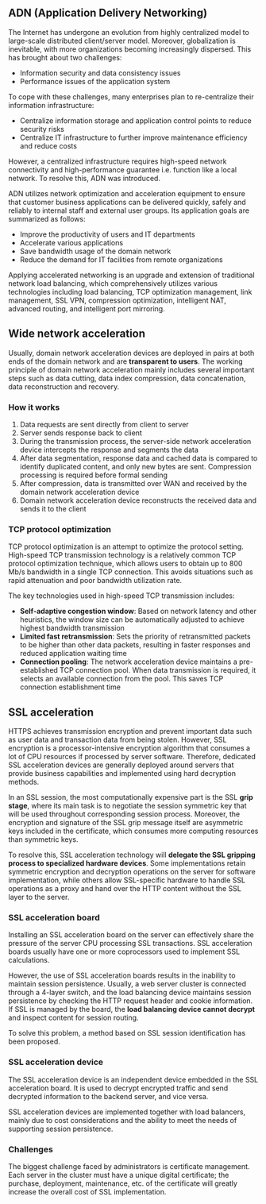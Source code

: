 ## ADN (Application Delivery Networking)

The Internet has undergone an evolution from highly centralized model to large-scale distributed client/server model. Moreover, globalization is inevitable, with more organizations becoming increasingly dispersed. This has brought about two challenges:

- Information security and data consistency issues
- Performance issues of the application system

To cope with these challenges, many enterprises plan to re-centralize their information infrastructure:

- Centralize information storage and application control points to reduce security risks
- Centralize IT infrastructure to further improve maintenance efficiency and reduce costs

However, a centralized infrastructure requires high-speed network connectivity and high-performance guarantee i.e. function like a local network. To resolve this, ADN was introduced.

ADN utilizes network optimization and acceleration equipment to ensure that customer business applications can be delivered quickly, safely and reliably to internal staff and external user groups. Its application goals are summarized as follows:

- Improve the productivity of users and IT departments
- Accelerate various applications
- Save bandwidth usage of the domain network
- Reduce the demand for IT facilities from remote organizations

Applying accelerated networking is an upgrade and extension of traditional network load balancing, which comprehensively utilizes various technologies including load balancing, TCP optimization management, link management, SSL VPN, compression optimization, intelligent NAT, advanced routing, and intelligent port mirroring.

## Wide network acceleration

Usually, domain network acceleration devices are deployed in pairs at both ends of the domain network and are **transparent to users**. The working principle of domain network acceleration mainly includes several important steps such as data cutting, data index compression, data concatenation, data reconstruction and recovery.

### How it works

1. Data requests are sent directly from client to server
2. Server sends response back to client
3. During the transmission process, the server-side network acceleration device intercepts the response and segments the data
4. After data segmentation, response data and cached data is compared to identify duplicated content, and only new bytes are sent. Compression processing is required before formal sending
5. After compression, data is transmitted over WAN and received by the domain network acceleration device
6. Domain network acceleration device reconstructs the received data and sends it to the client

### TCP protocol optimization

TCP protocol optimization is an attempt to optimize the protocol setting. High-speed TCP transmission technology is a relatively common TCP protocol optimization technique, which allows users to obtain up to 800 Mb/s bandwidth in a single TCP connection. This avoids situations such as rapid attenuation and poor bandwidth utilization rate.

The key technologies used in high-speed TCP transmission includes:

- **Self-adaptive congestion window**: Based on network latency and other heuristics, the window size can be automatically adjusted to achieve highest bandwidth transmission
- **Limited fast retransmission**: Sets the priority of retransmitted packets to be higher than other data packets, resulting in faster responses and reduced application waiting time
- **Connection pooling**: The network acceleration device maintains a pre-established TCP connection pool. When data transmission is required, it selects an available connection from the pool. This saves TCP connection establishment time

## SSL acceleration

HTTPS achieves transmission encryption and prevent important data such as user data and transaction data from being stolen. However, SSL encryption is a processor-intensive encryption algorithm that consumes a lot of CPU resources if processed by server software. Therefore, dedicated SSL acceleration devices are generally deployed around servers that provide business capabilities and implemented using hard decryption methods.

In an SSL session, the most computationally expensive part is the SSL **grip stage**, where its main task is to negotiate the session symmetric key that will be used throughout corresponding session process. Moreover, the encryption and signature of the SSL grip message itself are asymmetric keys included in the certificate, which consumes more computing resources than symmetric keys.

To resolve this, SSL acceleration technology will **delegate the SSL gripping process to specialized hardware devices**. Some implementations retain symmetric encryption and decryption operations on the server for software implementation, while others allow SSL-specific hardware to handle SSL operations as a proxy and hand over the HTTP content without the SSL layer to the server.

### SSL acceleration board

Installing an SSL acceleration board on the server can effectively share the pressure of the server CPU processing SSL transactions. SSL acceleration boards usually have one or more coprocessors used to implement SSL calculations.

However, the use of SSL acceleration boards results in the inability to maintain session persistence. Usually, a web server cluster is connected through a 4-layer switch, and the load balancing device maintains session persistence by checking the HTTP request header and cookie information. If SSL is managed by the board, the **load balancing device cannot decrypt** and inspect content for session routing.

To solve this problem, a method based on SSL session identification has been proposed.

### SSL acceleration device

The SSL acceleration device is an independent device embedded in the SSL acceleration board. It is used to decrypt encrypted traffic and send decrypted information to the backend server, and vice versa.

SSL acceleration devices are implemented together with load balancers, mainly due to cost considerations and the ability to meet the needs of supporting session persistence.

### Challenges

The biggest challenge faced by administrators is certificate management. Each server in the cluster must have a unique digital certificate; the purchase, deployment, maintenance, etc. of the certificate will greatly increase the overall cost of SSL implementation.

